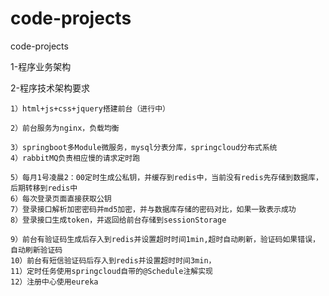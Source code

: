 # code-projects
code-projects

1-程序业务架构


2-程序技术架构要求

	1）html+js+css+jquery搭建前台（进行中）
	
	2）前台服务为nginx，负载均衡
	
	3）springboot多Module微服务，mysql分表分库，springcloud分布式系统
	4）rabbitMQ负责相应慢的请求定时跑
	
	5）每月1号凌晨2：00定时生成公私钥，并缓存到redis中，当前没有redis先存储到数据库，后期转移到redis中
	6）每次登录页面直接获取公钥
	7）登录接口解析加密密码并md5加密，并与数据库存储的密码对比，如果一致表示成功
	8）登录接口生成token，并返回给前台存储到sessionStorage
	
	9）前台有验证码生成后存入到redis并设置超时时间1min,超时自动刷新，验证码如果错误，自动刷新验证码
	10）前台有短信验证码后存入到redis并设置超时时间3min，
	11）定时任务使用springcloud自带的@Schedule注解实现
	12）注册中心使用eureka
